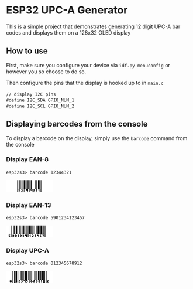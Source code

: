 # ESP32 UPC-A Generator

This is a simple project that demonstrates generating 12 digit UPC-A bar codes and displays them on a 128x32 OLED display


## How to use
First, make sure you configure your device via `idf.py menuconfig` or however you so choose to do so.

Then configure the pins that the display is hooked up to in `main.c`
```
// display I2C pins
#define I2C_SDA GPIO_NUM_1
#define I2C_SCL GPIO_NUM_2
```

## Displaying barcodes from the console
To display a barcode on the display, simply use the `barcode` command from the console
### Display EAN-8
```
esp32s3> barcode 12344321
```
![](files/ean8_12344321.png)
### Display EAN-13
```
esp32s3> barcode 5901234123457
```
![](files/ean13_5901234123457.png)
### Display UPC-A
```
esp32s3> barcode 012345678912
```
![](files/upca_012345678912.png)

